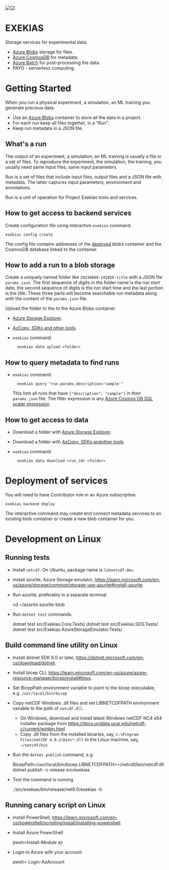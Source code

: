 [![CI](https://github.com/microsoft/exekias/actions/workflows/build-test.yml/badge.svg)](https://github.com/microsoft/exekias/actions/workflows/build-test.yml)

# EXEKIAS

Storage services for experimental data.

- [Azure Blobs](https://azure.microsoft.com/en-gb/products/storage/blobs) storage for files.
- [Azure CosmosDB](https://azure.microsoft.com/en-gb/products/cosmos-db/) for metadata.
- [Azure Batch](https://azure.microsoft.com/en-gb/products/batch/) for post-processing the data.
- PAYG - serverless computing.

# Getting Started

When you run a physical experiment, a simulation, an ML training you generate precious data.

- Use an [Azure Blobs](https://azure.microsoft.com/en-gb/products/storage/blobs) container to store all the data in a project.
- For each run keep all files together, in a "Run".
- Keep run metadata in a JSON file.

## What's a run

The output of an experiment, a simulation, an ML training is usually a file or a set of files. To reproduce the experiment, the simulation, the training, you usually need same input files, same input parameters.

Run is a set of files that include input files, output files and a JSON file with metadata. The latter captures input parameters, environment and annotations.

Run is a unit of operation for Project Exekias tools and services.

## How to get access to backend services

Create configuration file using interactive `exekias` command.

    exekias config create

The config file contains addresses of the [deployed](#deployment-of-services) blobs container and the CosmosDB database linked to the container.

## How to add a run to a blob storage

Create a uniquely named folder like `20230609-142856-title` with a JSON file `params.json`. The first sequence of digits in the folder name is the run start date,
the second sequence of digits is the run start time and the last portion is the title. These three parts will become searchable run metadata along with
the content of the `params.json` file.

Upload the folder to the to the Azure Blobs container.

- [Azure Storage Explorer](https://azure.microsoft.com/en-gb/products/storage/storage-explorer/).
- [AzCopy, SDKs and other tools](https://learn.microsoft.com/en-GB/azure/storage/blobs/storage-blobs-introduction#move-data-to-blob-storage).
- `exekias` command:

        exekias data upload <folder>

## How to query metadata to find runs

- `exekias` command:

        exekias query "run.params.description='sample'"

    This lists all runs that have `{"description": "sample"}` in their `params.json` file.
    The filter expression is any [Azure Cosmos DB SQL scalar expression](https://learn.microsoft.com/en-us/azure/cosmos-db/nosql/query/scalar-expressions). 

## How to get access to data

- Download a folder with [Azure Storage Explorer](https://azure.microsoft.com/en-gb/products/storage/storage-explorer/).
- Download a folder with [AzCopy, SDKs andother tools](https://learn.microsoft.com/en-GB/azure/storage/blobs/storage-blobs-introduction#move-data-to-blob-storage).
- `exekias` command:

        exekias data download <run_id> <folder>

# Deployment of services

You will need to have Contributor role in an Azure subscription.

    exekias backend deploy

The interactive command may create and connect metadata services to an existing blob container or create a new blob container for you.

# Development on Linux
## Running tests
- Install `netcdf`. On Ubuntu, package name is `libnetcdf-dev`. 
- Install azurite, Azure Storage emulator, https://learn.microsoft.com/en-us/azure/storage/common/storage-use-azurite#install-azurite
- Run azurite, preferably in a separate terminal

    cd ~/azurite
    azurite-blob

- Run `dotnet test` commands.

    dotnet test src/Exekias.Core.Tests/
    dotnet test src/Exekias.SDS.Tests/
    dotnet test src/Exekias.AzureStorageEmulator.Tests/

## Build command line utility on Linux

- Install dotnet SDK 6.0 or later, https://dotnet.microsoft.com/en-us/download/dotnet.
- Install bicep CLI, https://learn.microsoft.com/en-us/azure/azure-resource-manager/bicep/install#linux.
- Set BicepPath environment variable to point to the bicep executable, e.g. `/usr/local/bin/bicep`
- Copy netCDF Windows .dll files and set LIBNETCDFPATH environment variable to the path of `netcdf.dll`.
    - On Windows, download and install latest Windows netCDF NC4 x64 installer package from https://docs.unidata.ucar.edu/netcdf-c/current/winbin.html
    - Copy .dll files from the installed binaries, say, `C:\Program Files\netCDF 4.9.2\bin\*.dll` to the Linux machine, say, `~/netcdf/bin`.
- Run the `dotnet publish` command, e.g.

    BicepPath=/usr/local/bin/bicep LIBNETCDFPATH=~/netcdf/bin/netcdf.dll dotnet publish -c release src/exekias

- Test the command is running

    ./src/exekias/bin/release/net6.0/exekias -h


## Running canary script on Linux

- Install PowerShell, https://learn.microsoft.com/en-us/powershell/scripting/install/installing-powershell.
- Install Azure PowerShell

    pwsh>Install-Module az

- Login to Azure with your account

    pwsh> Login-AzAccount